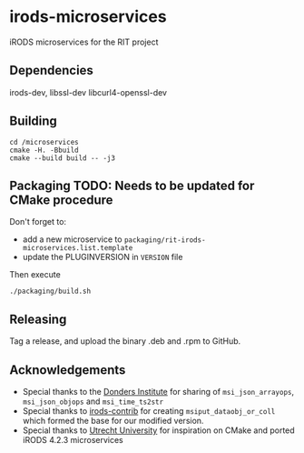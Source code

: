 # irods-microservices

iRODS microservices for the RIT project

## Dependencies

irods-dev, libssl-dev libcurl4-openssl-dev

## Building

```
cd /microservices
cmake -H. -Bbuild
cmake --build build -- -j3
```

## Packaging TODO: Needs to be updated for CMake procedure

Don't forget to:
* add a new microservice to `packaging/rit-irods-microservices.list.template`
* update the PLUGINVERSION in `VERSION` file

Then execute

```
./packaging/build.sh
```

## Releasing

Tag a release, and upload the binary .deb and .rpm to GitHub.
 
## Acknowledgements
* Special thanks to the [Donders Institute](https://github.com/Donders-Institute) for sharing of `msi_json_arrayops`, `msi_json_objops` and `msi_time_ts2str`
* Special thanks to [irods-contrib](https://github.com/irods/contrib/tree/master/microservices/landing_zone_microservices/msiput_dataobj_or_coll) for creating `msiput_dataobj_or_coll` which formed the base for our modified version.
* Special thanks to [Utrecht University](https://github.com/UtrechtUniversity/irods-uu-microservices/compare/feature/irods-4.2.3) for inspiration on CMake and ported iRODS 4.2.3 microservices
